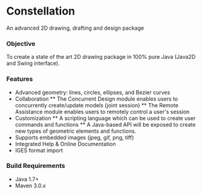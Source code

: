 # Constellation

An advanced 2D drawing, drafting and design package

### Objective

To create a state of the art 2D drawing package in 100% pure Java (Java2D and Swing interface).

### Features

* Advanced geometry: lines, circles, ellipses, and Bezier curves
* Collaboration
	** The Concurrent Design module enables users to concurrently create/update models (joint session)
	** The Remote Assistance module enables users to remotely control a user's session
* Customization
	** A scripting language which can be used to create user commands and functions
	** A Java-based API will be exposed to create new types of geometric elements and functions.
* Supports embedded images (jpeg, gif, png, tiff)
* Integrated Help & Online Documentation
* IGES format import

### Build Requirements

* Java 1.7+
* Maven 3.0.x
